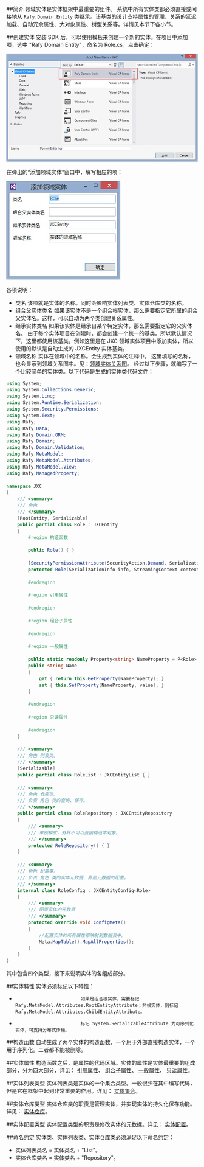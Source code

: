 
##简介
领域实体是实体框架中最重要的组件。
系统中所有实体类都必须直接或间接地从 `Rafy.Domain.Entity` 类继承。该基类的设计支持属性的管理、关系的延迟加载、自动冗余属性、大对象属性、树型关系等。详情见本节下各小节。

##创建实体
安装 SDK 后，可以使用模板来创建一个新的实体。在项目中添加项，选中 "Rafy Domain Entity"，命名为 Role.cs，点击确定：

![](../../images/DomainEntity_AddNewItem.jpg)


在弹出的“添加领域实体”窗口中，填写相应的项：

![](../../images/DomainEntity_AddNewItemWindow.jpg)

各项说明：

 - 类名
    该项就是实体的名称。同时会影响实体列表类、实体仓库类的名称。
 - 组合父实体类名
    如果该实体不是一个组合根实体，那么需要指定它所属的组合父实体名。这样，可以自动为两个类创建关系属性。
 - 继承实体类名
    如果该实体是继承自某个特定实体，那么需要指定它的父实体名。
    由于每个实体项目在创建时，都会创建一个统一的基类。所以默认情况下，这里都使用该基类。例如这里是在 JXC 领域实体项目中添加实体，所以使用的默认是自动生成的 JXCEntity 实体基类。
 - 领域名称
    实体在领域中的名称。会生成到实体的注释中。
    这里填写的名称，也会显示到领域关系图中。见：[领域实体关系图](../领域实体框架\领域实体\领域实体关系图.html)。
    经过以下步骤，就编写了一个比较简单的实体类。以下代码是生成的实体类代码文件：

```cs
using System;
using System.Collections.Generic; 
using System.Linq;
using System.Runtime.Serialization;
using System.Security.Permissions;
using System.Text;
using Rafy;
using Rafy.Data;
using Rafy.Domain.ORM;
using Rafy.Domain;
using Rafy.Domain.Validation;
using Rafy.MetaModel;
using Rafy.MetaModel.Attributes;
using Rafy.MetaModel.View;
using Rafy.ManagedProperty;

namespace JXC
{
    /// <summary>
    /// 角色
    /// </summary>
    [RootEntity, Serializable]
    public partial class Role : JXCEntity
    {
        #region 构造函数

        public Role() { }

        [SecurityPermissionAttribute(SecurityAction.Demand, SerializationFormatter = true)]
        protected Role(SerializationInfo info, StreamingContext context) : base(info, context){ }

        #endregion

        #region 引用属性

        #endregion

        #region 组合子属性

        #endregion

        #region 一般属性

        public static readonly Property<string> NameProperty = P<Role>.Register(e => e.Name);
        public string Name
        {
            get { return this.GetProperty(NameProperty); }
            set { this.SetProperty(NameProperty, value); }
        }

        #endregion

        #region 只读属性

        #endregion
    }

    /// <summary>
    /// 角色 列表类。
    /// </summary>
    [Serializable]
    public partial class RoleList : JXCEntityList { }

    /// <summary>
    /// 角色 仓库类。
    /// 负责 角色 类的查询、保存。
    /// </summary>
    public partial class RoleRepository : JXCEntityRepository
    {
        /// <summary>
        /// 单例模式，外界不可以直接构造本对象。
        /// </summary>
        protected RoleRepository() { }
    }

    /// <summary>
    /// 角色 配置类。
    /// 负责 角色 类的实体元数据、界面元数据的配置。
    /// </summary>
    internal class RoleConfig : JXCEntityConfig<Role>
    {
        /// <summary>
        /// 配置实体的元数据
        /// </summary>
        protected override void ConfigMeta()
        {
            //配置实体的所有属性都映射到数据表中。
            Meta.MapTable().MapAllProperties();
        }
    }
}
```

其中包含四个类型，接下来说明实体的各组成部分。

##实体特性
实体必须标记以下特性：
 -                             如果是组合根实体，需要标记 Rafy.MetaModel.Attributes.RootEntityAttribute；非根实体，则标记 Rafy.MetaModel.Attributes.ChildEntityAttribute。                        
 -                             标记 System.SerializableAttribute 为可序列化实体，可支持分布式传输。                        

##构造函数
自动生成了两个实体的构造函数，一个用于外部直接构造实体，一个用于序列化。二者都不能被删除。

##实体属性
构造函数之后，是属性的代码区域。实体的属性是实体最重要的组成部分，分为四大部分，详见：
[引用属性](../领域实体框架\领域实体\实体属性\引用属性.html)、
[组合子属性](../领域实体框架\领域实体\实体属性\组合子属性.html)、
[一般属性](../领域实体框架\领域实体\实体属性\一般属性.html)、
[只读属性](../领域实体框架\领域实体\实体属性\只读属性.html)。

##实体列表类型
实体列表类是实体的一个集合类型。一般很少在其中编写代码，但是它在框架中起到非常重要的作用。详见：
[实体集合](../领域实体框架\领域实体\实体集合.html)。

##实体仓库类型
实体仓库类的职责是管理实体，并实现实体的持久化保存功能。详见：
[实体仓库](../领域实体框架\实体仓库.html)。

##实体配置类型
实体配置类型的职责是修改实体的元数据。详见：
[实体配置](../领域实体框架\领域实体\实体配置.html)。

##命名约定
实体类、实体列表类、实体仓库类必须满足以下命名约定：
 - 实体列表类名 = 实体类名 + "List"。
 - 实体仓库类名 = 实体类名 + "Repository"。
